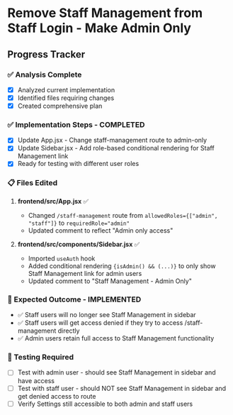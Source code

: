 # Remove Staff Management from Staff Login - Make Admin Only

## Progress Tracker

### ✅ Analysis Complete
- [x] Analyzed current implementation
- [x] Identified files requiring changes
- [x] Created comprehensive plan

### ✅ Implementation Steps - COMPLETED
- [x] Update App.jsx - Change staff-management route to admin-only
- [x] Update Sidebar.jsx - Add role-based conditional rendering for Staff Management link
- [x] Ready for testing with different user roles

### 📋 Files Edited
1. **frontend/src/App.jsx** ✅
   - Changed `/staff-management` route from `allowedRoles={["admin", "staff"]}` to `requiredRole="admin"`
   - Updated comment to reflect "Admin only access"

2. **frontend/src/components/Sidebar.jsx** ✅
   - Imported `useAuth` hook
   - Added conditional rendering `{isAdmin() && (...)}` to only show Staff Management link for admin users
   - Updated comment to "Staff Management - Admin Only"

### 🎯 Expected Outcome - IMPLEMENTED
- ✅ Staff users will no longer see Staff Management in sidebar
- ✅ Staff users will get access denied if they try to access /staff-management directly
- ✅ Admin users retain full access to Staff Management functionality

### 🧪 Testing Required
- [ ] Test with admin user - should see Staff Management in sidebar and have access
- [ ] Test with staff user - should NOT see Staff Management in sidebar and get denied access to route
- [ ] Verify Settings still accessible to both admin and staff users
